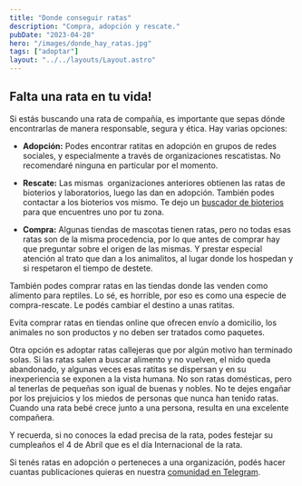 ```yaml
---
title: "Donde conseguir ratas"
description: "Compra, adopción y rescate."
pubDate: "2023-04-28"
hero: "/images/donde_hay_ratas.jpg"
tags: ["adoptar"]
layout: "../../layouts/Layout.astro"
---
```

## Falta una rata en tu vida!

Si estás buscando una rata de compañía, es importante que sepas dónde encontrarlas de manera responsable, segura y ética. Hay varias opciones:

*   **Adopción:** Podes encontrar ratitas en adopción en grupos de redes sociales, y especialmente a través de organizaciones rescatistas. No recomendaré ninguna en particular por el momento. 
*   **Rescate:** Las mismas  organizaciones anteriores obtienen las ratas de bioterios y laboratorios, luego las dan en adopción. También podes contactar a los bioterios vos mismo. Te dejo un [buscador de bioterios](https://www.argentina.gob.ar/ciencia/sistemasnacionales/bioterios/buscador) para que encuentres uno por tu zona.

*   **Compra:** Algunas tiendas de mascotas tienen ratas, pero no todas esas ratas son de la misma procedencia, por lo que antes de comprar hay que preguntar sobre el origen de las mismas. Y prestar especial atención al trato que dan a los animalitos, al lugar donde los hospedan y si respetaron el tiempo de destete. 

También podes comprar ratas en las tiendas donde las venden como alimento para reptiles. Lo sé, es horrible, por eso es como una especie de compra-rescate. Le podés cambiar el destino a unas ratitas.

Evita comprar ratas en tiendas online que ofrecen envío a domicilio, los animales no son productos y no deben ser tratados como paquetes.

Otra opción es adoptar ratas callejeras que por algún motivo han terminado solas. Si las ratas salen a buscar alimento y no vuelven, el nido queda abandonado, y algunas veces esas ratitas se dispersan y en su inexperiencia se exponen a la vista humana. No son ratas domésticas, pero al tenerlas de pequeñas son igual de buenas y nobles. No te dejes engañar por los prejuicios y los miedos de personas que nunca han tenido ratas. Cuando una rata bebé crece junto a una persona, resulta en una excelente compañera.

Y recuerda, si no conoces la edad precisa de la rata, podes festejar su cumpleaños el 4 de Abril que es el día Internacional de la rata.

Si tenés ratas en adopción o perteneces a una organización, podés hacer cuantas publicaciones quieras en nuestra [comunidad en Telegram](https://t.me/ratfriendly).